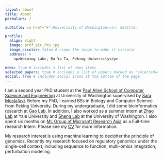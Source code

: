 ```yaml
---
layout: about
title: About
permalink: /

subtitle: <a href="#">Univerisity of Washington</a>. Seattle.

profile:
  align: right
  image: prof_pic_PKU.jpg
  image_cicular: false # crops the image to make it circular
  address: >
    <p>Weiming Lake, Bo Ya Ta, Peking University</p>

news: true # includes a list of news items
selected_papers: true # includes a list of papers marked as "selected={true}"
social: true # includes social icons at the bottom of the page
---
```


I am a second year PhD student at the [Paul Allen School of Computer Science and Engineering](https://www.cs.washington.edu) at University of Washington supervised by [Sara Mostafavi](http://saramostafavi.github.io). Before my PhD, I earned BSs in Biology and Computer Science from Peking University. During my undergraduate, I did some bioinformatics research at [Gao Lab](http://www.gao-lab.org/index.php/en/home/). In addition, I also worked as a summer intern at [Zhao Lab](http://zhaocenter.org) at Yale University and [Sheng Lab](https://homes.cs.washington.edu/~swang/) at the University of Washington. I also spent six months on [ML Group of Microsoft Research Asia](https://www.microsoft.com/en-us/research/group/machine-learning-research-group/) as a Full-time research Intern. Please see my [CV](https://xinmingtu.cn/assets/pdf/CV_homepage.pdf) for more information.

My research interest is using machine learning to decipher the principle of genomics. Recently my research focused on regulatory genomics under the single-cell context, including sequence to function, multi-omics integration, perturbation modeling.

<!--
Tell the world about yourself. Link to your favorite [subreddit](http://reddit.com). You can put a picture in, too. The code is already in, just name your picture `prof_pic.jpg` and put it in the `img/` folder. -->

<!-- Put your address / P.O. box / other info right below your picture. You can also disable any these elements by editing `profile` property of the YAML header of your `_pages/about.md`. Edit `_bibliography/papers.bib` and Jekyll will render your [publications page](/al-folio/publications/) automatically. -->

<!-- Link to your social media connections, too. This theme is set up to use [Font Awesome icons](http://fortawesome.github.io/Font-Awesome/) and [Academicons](https://jpswalsh.github.io/academicons/), like the ones below. Add your Facebook, Twitter, LinkedIn, Google Scholar, or just disable all of them. -->
